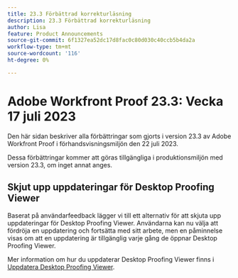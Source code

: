 ```yaml
---
title: 23.3 Förbättrad korrekturläsning
description: 23.3 Förbättrad korrekturläsning
author: Lisa
feature: Product Announcements
source-git-commit: 6f1327ea52dc17d8fac0c80d030c40ccb5b4da2a
workflow-type: tm+mt
source-wordcount: '116'
ht-degree: 0%

---
```


# Adobe Workfront Proof 23.3: Vecka 17 juli 2023

Den här sidan beskriver alla förbättringar som gjorts i version 23.3 av Adobe Workfront Proof i förhandsvisningsmiljön den 22 juli 2023.

Dessa förbättringar kommer att göras tillgängliga i produktionsmiljön med version 23.3, om inget annat anges.

## Skjut upp uppdateringar för Desktop Proofing Viewer

Baserat på användarfeedback lägger vi till ett alternativ för att skjuta upp uppdateringar för Desktop Proofing Viewer. Användarna kan nu välja att fördröja en uppdatering och fortsätta med sitt arbete, men en påminnelse visas om att en uppdatering är tillgänglig varje gång de öppnar Desktop Proofing Viewer.

Mer information om hur du uppdaterar Desktop Proofing Viewer finns i [Uppdatera Desktop Proofing Viewer](/help/quicksilver/review-and-approve-work/proofing/use-the-desktop-proofing-viewer/update-the-desktop-proofing-viewer.md).
